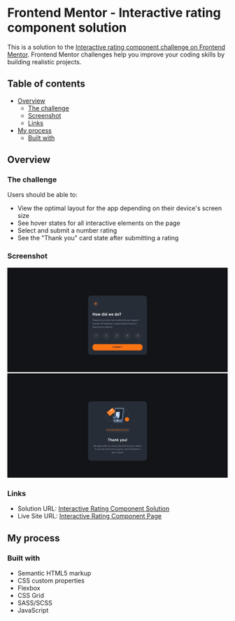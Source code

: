 # Frontend Mentor - Interactive rating component solution

This is a solution to the [Interactive rating component challenge on Frontend Mentor](https://www.frontendmentor.io/challenges/interactive-rating-component-koxpeBUmI). Frontend Mentor challenges help you improve your coding skills by building realistic projects. 

## Table of contents

- [Overview](#overview)
  - [The challenge](#the-challenge)
  - [Screenshot](#screenshot)
  - [Links](#links)
- [My process](#my-process)
  - [Built with](#built-with)

## Overview

### The challenge

Users should be able to:

- View the optimal layout for the app depending on their device's screen size
- See hover states for all interactive elements on the page
- Select and submit a number rating
- See the "Thank you" card state after submitting a rating

### Screenshot

![](./screenshot.jpg)
![](./screenshot2.jpg)

### Links

- Solution URL: [Interactive Rating Component Solution](https://github.com/telsabate-hub/interactive-rating-component)
- Live Site URL: [Interactive Rating Component Page](https://telsabate-hub.github.io/interactive-rating-component)

## My process

### Built with

- Semantic HTML5 markup
- CSS custom properties
- Flexbox
- CSS Grid
- SASS/SCSS
- JavaScript
